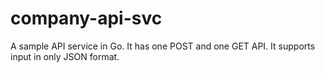# company-api-svc

A sample API service in Go. It has one POST and one GET API. It supports input in only JSON format. 
